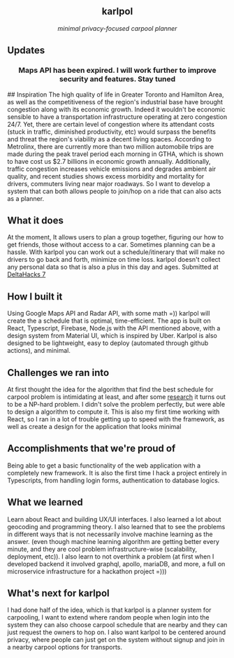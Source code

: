 <h2 align="center">karlpol</h2>
<p align="center"><i>minimal privacy-focused carpool planner</i></p>

## Updates
<h3 align="center">Maps API has been expired. I will work further to improve security and features. Stay tuned</h3>
## Inspiration
The high quality of life in Greater Toronto and Hamilton Area, as well as the competitiveness of the region's industrial base have brought congestion along with its economic growth. Indeed it wouldn't be economic sensible to have a transportation infrastructure operating at zero congestion 24/7. Yet, there are certain level of congestion where its attendant costs (stuck in traffic, diminished productivity,  etc) would surpass the benefits and threat the region's viability as a decent living spaces. According to Metrolinx, there are currently more than two million automobile trips are made during the peak travel period each morning in GTHA, which is shown to have cost us $2.7 billions in economic growth annually. Additionally, traffic congestion increases vehicle emissions and degrades ambient air quality, and recent studies shows excess morbidity and mortality for drivers, commuters living near major roadways. So I want to develop a system that can both allows people to join/hop on a ride that can also acts as a planner.

## What it does
At the moment, It allows users to plan a group together, figuring our how to get friends, those without access to a car. Sometimes planning can be a hassle. With karlpol you can work out a schedule/itinerary that will make no drivers to go back and forth, minimize on time loss. karlpol doesn't collect any personal data so that is also a plus in this day and ages. Submitted at [DeltaHacks 7](https://deltahacks7.devpost.com/)

## How I built it
Using Google Maps API and Radar API, with some math =)) karlpol will create the a schedule that is optimal, time-efficient. The app is built on React, Typescript, Firebase, Node.js with the API mentioned above, with a design system from Material UI, which is inspired by Uber. Karlpol is also designed to be lightweight, easy to deploy (automated through github actions), and minimal.

## Challenges we ran into
At first thought the idea for the algorithm that find the best schedule for carpool problem is intimidating at least, and after some [research](https://arxiv.org/abs/1604.05609) it turns out to be a NP-hard problem. I didn't solve the problem perfectly, but were able to design a algorithm to compute it. This is also my first time working with React, so I ran in a lot of trouble getting up to speed with the framework, as well as create a design for the application that looks minimal

## Accomplishments that we're proud of
Being able to get a basic functionality of the web application with a completely new framework.
It is also the first time I hack a project entirely in Typescripts, from handling login forms, authentication to database logics.

## What we learned
Learn about React and building UX/UI interfaces. I also learned a lot about geocoding and programming theory. I also learned that to see the problems in different ways that is not necessarily involve machine learning as the answer.  (even though machine learning algorithm are getting better every minute, and they are cool problem infrastructure-wise (scalability, deployment, etc)). I also learn to not overthink a problem (at first when I developed backend it involved graphql, apollo, mariaDB, and more,  a full on microservice infrastructure for a hackathon project =)))

## What's next for karlpol
I had done half of the idea, which is that karlpol is a planner system for carpooling, I want to extend where random people when login into the system they can also choose carpool schedule that are nearby and they can just request the owners to hop on. I also want karlpol to be centered around privacy, where people can just get on the system without signup and join in a nearby carpool options for transports.
